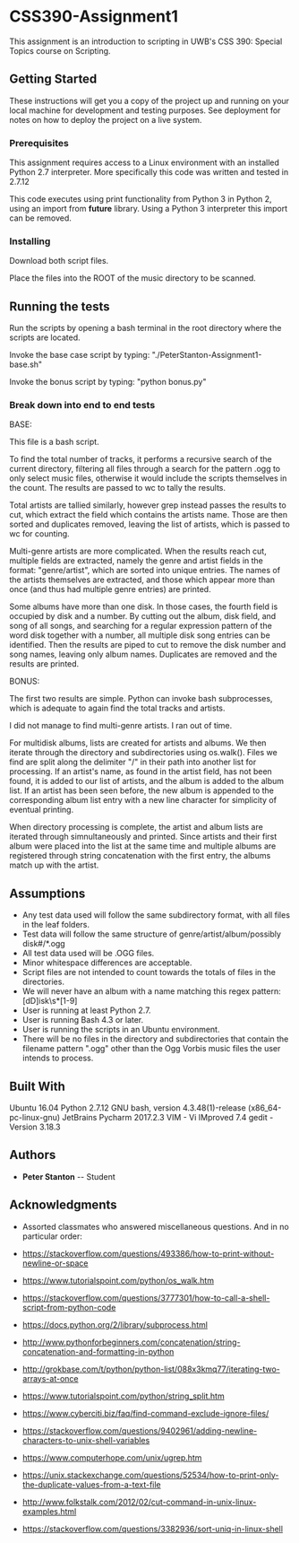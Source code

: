 # CSS390-Assignment1

This assignment is an introduction to scripting in UWB's CSS 390: Special Topics course on Scripting.

## Getting Started

These instructions will get you a copy of the project up and running on your local machine for development and testing purposes. See deployment for notes on how to deploy the project on a live system.

### Prerequisites

This assignment requires access to a Linux environment with an installed Python 2.7 interpreter. More specifically this code was written and tested in 2.7.12

This code executes using print functionality from Python 3 in Python 2, using an import from __future__ library. Using a Python 3 interpreter this import can be removed.

### Installing

Download both script files. 

Place the files into the ROOT of the music directory to be scanned.

## Running the tests

Run the scripts by opening a bash terminal in the root directory where the scripts are located.

Invoke the base case script by typing: "./PeterStanton-Assignment1-base.sh"

Invoke the bonus script by typing: "python bonus.py"

### Break down into end to end tests

BASE:

This file is a bash script.

To find the total number of tracks, it performs a recursive search of the current directory, filtering all files through a search for the pattern .ogg to only select music files, otherwise it would include the scripts themselves in the count. The results are passed to wc to tally the results.

Total artists are tallied similarly, however grep instead passes the results to cut, which extract the field which contains the artists name. Those are then sorted and duplicates removed, leaving the list of artists, which is passed to wc for counting.

Multi-genre artists are more complicated. When the results reach cut, multiple fields are extracted, namely the genre and artist fields
in the format: "genre/artist", which are sorted into unique entries. The names of the artists themselves are extracted, and those which appear more than once (and thus had multiple genre entries) are printed.

Some albums have more than one disk. In those cases, the fourth field is occupied by disk and a number. By cutting out the album, disk field, and song of all songs, and searching for a regular expression pattern of the word disk together with a number, all multiple disk song entries can be identified. Then the results are piped to cut to remove the disk number and song names, leaving only album names. Duplicates are removed and the results are printed.


BONUS:

The first two results are simple. Python can invoke bash subprocesses, which is adequate to again find the total tracks and artists.

I did not manage to find multi-genre artists. I ran out of time.

For multidisk albums, lists are created for artists and albums. We then iterate through the directory and subdirectories using os.walk(). Files we find are split along the delimiter "/" in their path into another list for processing. If an artist's name, as found in the artist field, has not been found, it is added to our list of artists, and the album is added to the album list. If an artist has been seen before, the new album is appended to the corresponding album list entry with a new line character for simplicity of eventual printing.

When directory processing is complete, the artist and album lists are iterated through simnultaneously and printed. Since artists and their first album were placed into the list at the same time and multiple albums are registered through string concatenation with the first entry, the albums match up with the artist.

## Assumptions 

* Any test data used will follow the same subdirectory format, with all files in the leaf folders. 
* Test data will follow the same structure of genre/artist/album/possibly disk#/*.ogg
* All test data used will be .OGG files.
* Minor whitespace differences are acceptable.
* Script files are not intended to count towards the totals of files in the directories.
* We will never have an album with a name matching this regex pattern: [dD]isk\s*[1-9]
* User is running at least Python 2.7.
* User is running Bash 4.3 or later.
* User is running the scripts in an Ubuntu environment.
* There will be no files in the directory and subdirectories that contain the filename pattern ".ogg" other than the Ogg Vorbis music files the user intends to process.


## Built With

Ubuntu 16.04
Python 2.7.12
GNU bash, version 4.3.48(1)-release (x86_64-pc-linux-gnu)
JetBrains Pycharm 2017.2.3
VIM - Vi IMproved 7.4
gedit - Version 3.18.3



## Authors

* **Peter Stanton** -- Student


## Acknowledgments

* Assorted classmates who answered miscellaneous questions.
And in no particular order:

* https://stackoverflow.com/questions/493386/how-to-print-without-newline-or-space
* https://www.tutorialspoint.com/python/os_walk.htm
* https://stackoverflow.com/questions/3777301/how-to-call-a-shell-script-from-python-code
* https://docs.python.org/2/library/subprocess.html
* http://www.pythonforbeginners.com/concatenation/string-concatenation-and-formatting-in-python
* http://grokbase.com/t/python/python-list/088x3kmq77/iterating-two-arrays-at-once
* https://www.tutorialspoint.com/python/string_split.htm

* https://www.cyberciti.biz/faq/find-command-exclude-ignore-files/
* https://stackoverflow.com/questions/9402961/adding-newline-characters-to-unix-shell-variables
* https://www.computerhope.com/unix/ugrep.htm
* https://unix.stackexchange.com/questions/52534/how-to-print-only-the-duplicate-values-from-a-text-file
* http://www.folkstalk.com/2012/02/cut-command-in-unix-linux-examples.html
* https://stackoverflow.com/questions/3382936/sort-uniq-in-linux-shell

